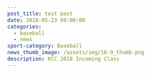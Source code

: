 ```yaml
---
post_title: test post
date: 2018-05-23 09:00:00
categories:
  - baseball
  - news
sport-category: Baseball
news_thumb_image: /assets/img/16-9_thumb.png
description: KCC 2018 Incoming Class
---
```

